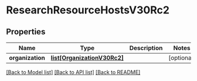 # ResearchResourceHostsV30Rc2

## Properties
Name | Type | Description | Notes
------------ | ------------- | ------------- | -------------
**organization** | [**list[OrganizationV30Rc2]**](OrganizationV30Rc2.md) |  | [optional] 

[[Back to Model list]](../README.md#documentation-for-models) [[Back to API list]](../README.md#documentation-for-api-endpoints) [[Back to README]](../README.md)

